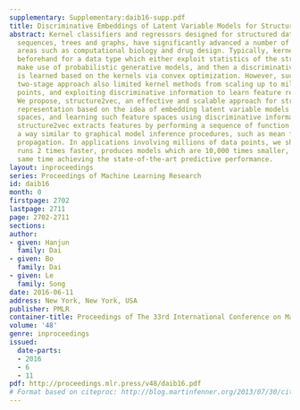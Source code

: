 ```yaml
---
supplementary: Supplementary:daib16-supp.pdf
title: Discriminative Embeddings of Latent Variable Models for Structured Data
abstract: Kernel classifiers and regressors designed for structured data, such as
  sequences, trees and graphs, have significantly advanced a number of interdisciplinary
  areas such as computational biology and drug design. Typically, kernels are designed
  beforehand for a data type which either exploit statistics of the structures or
  make use of probabilistic generative models, and then a discriminative classifier
  is learned based on the kernels via convex optimization. However, such an elegant
  two-stage approach also limited kernel methods from scaling up to millions of data
  points, and exploiting discriminative information to learn feature representations.
  We propose, structure2vec, an effective and scalable approach for structured data
  representation based on the idea of embedding latent variable models into feature
  spaces, and learning such feature spaces using discriminative information. Interestingly,
  structure2vec extracts features by performing a sequence of function mappings in
  a way similar to graphical model inference procedures, such as mean field and belief
  propagation. In applications involving millions of data points, we showed that structure2vec
  runs 2 times faster, produces models which are 10,000 times smaller, while at the
  same time achieving the state-of-the-art predictive performance.
layout: inproceedings
series: Proceedings of Machine Learning Research
id: daib16
month: 0
firstpage: 2702
lastpage: 2711
page: 2702-2711
sections: 
author:
- given: Hanjun
  family: Dai
- given: Bo
  family: Dai
- given: Le
  family: Song
date: 2016-06-11
address: New York, New York, USA
publisher: PMLR
container-title: Proceedings of The 33rd International Conference on Machine Learning
volume: '48'
genre: inproceedings
issued:
  date-parts:
  - 2016
  - 6
  - 11
pdf: http://proceedings.mlr.press/v48/daib16.pdf
# Format based on citeproc: http://blog.martinfenner.org/2013/07/30/citeproc-yaml-for-bibliographies/
---
```


